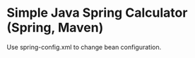 # Simple Java Spring Calculator (Spring, Maven)
Use spring-config.xml to change bean configuration.

